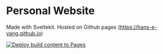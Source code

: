 # Personal Website

Made with Sveltekit. Hosted on Github pages (<https://hans-e-yang.github.io>)

[![Deploy build content to Pages](https://github.com/hans-e-yang/hans-e-yang.github.io/actions/workflows/static.yml/badge.svg)](https://github.com/hans-e-yang/hans-e-yang.github.io/actions/workflows/static.yml)
